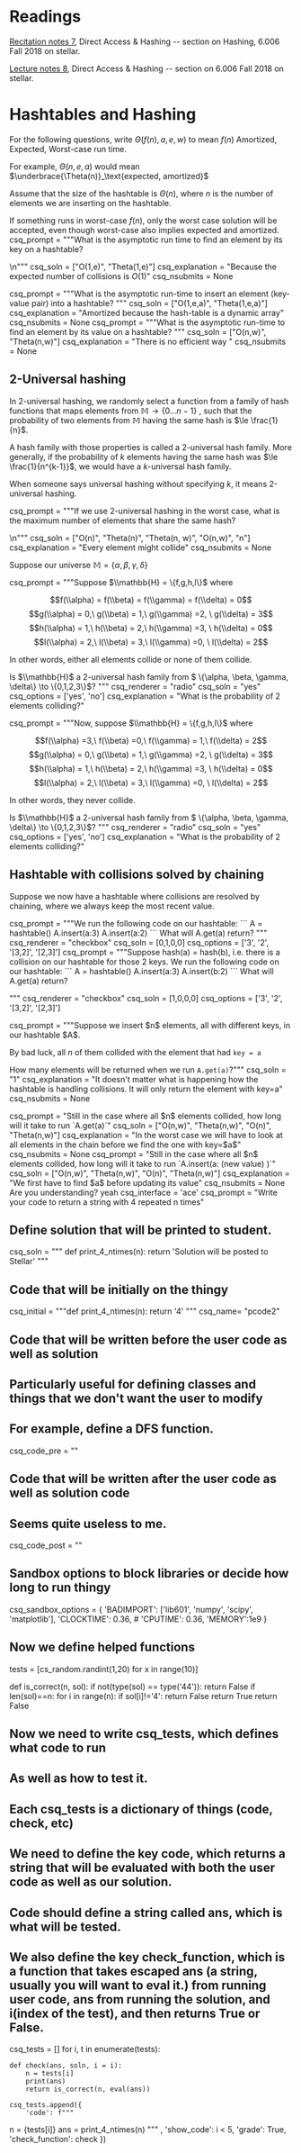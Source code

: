 # Readings 
[Recitation notes 7](https://learning-modules.mit.edu/service/materials/groups/238004/files/4ced90b7-63e9-453c-9f10-4e8c51a94d67/link?errorRedirect=%2Fmaterials%2Findex.html&download=true), Direct Access & Hashing -- section on Hashing, 6.006 Fall 2018 on stellar.

[Lecture notes 8](https://learning-modules.mit.edu/service/materials/groups/238004/files/a90b0fdd-5d81-4f72-b5f2-3fe8e65a99a0/link?errorRedirect=%2Fmaterials%2Findex.html&download=true), Direct Access & Hashing -- section on  6.006 Fall 2018 on stellar.

# Hashtables and Hashing

For the following questions, write $\Theta(f(n), a, e, w)$ to mean $f(n)$ Amortized, Expected, Worst-case run time. 

For example, $\Theta(n, e, a)$ would mean $\underbrace{\Theta(n)}_\text{expected, amortized}$

Assume that the size of the hashtable is $\Theta(n)$, where $n$ is the number of elements we are inserting on the hashtable.


If something runs in worst-case $f(n)$, only the worst case solution will be accepted, even though worst-case also implies expected and amortized.
<question expression>
csq_prompt = """What is the asymptotic run time to find an element by its key on a hashtable?

\n"""
csq_soln = ["O(1,e)", "Theta(1,e)"]
csq_explanation = "Because the expected number of collisions is $O(1)$"
csq_nsubmits = None
</question>

<question expression>
csq_prompt = """What is the asymptotic run-time to insert an element (key-value pair) into a hashtable?  
"""
csq_soln = ["O(1,e,a)", "Theta(1,e,a)"]
csq_explanation = "Amortized because the hash-table is a dynamic array"
csq_nsubmits = None
</question>


<question expression>
csq_prompt = """What is the asymptotic run-time to find an element by its value on a hashtable?  
"""
csq_soln = ["O(n,w)", "Theta(n,w)"]
csq_explanation = "There is no efficient way "
csq_nsubmits = None
</question>


## 2-Universal hashing
In 2-universal hashing, we randomly select a function from a family of hash functions that maps elements from $\mathbb{M} \to \{0 \dots n-1\}$ , such that the probability of two elements from $\mathbb{M}$ having the same hash is $\le \frac{1}{n}$.

A hash family with those properties is called a 2-universal hash family. More generally, if the probability of $k$ elements having the same hash was  $\le \frac{1}{n^{k-1}}$, we would have a $k$-universal hash family.

When someone says universal hashing without specifying $k$, it means 2-universal hashing.

<question expression>
csq_prompt = """If we use 2-universal hashing in the worst case, what is the maximum number of elements that share the same hash? 

\n"""
csq_soln = ["O(n)", "Theta(n)", "Theta(n, w)", "O(n,w)", "n"]
csq_explanation = "Every element might collide"
csq_nsubmits = None
</question>

Suppose our universe $\mathbb{M} = \{\alpha, \beta, \gamma, \delta\}$ 


<question multiplechoice>
csq_prompt = """Suppose $\\mathbb{H} = \{f,g,h,l\}$ where
 
$$f(\\alpha) = f(\\beta) = f(\\gamma) = f(\\delta) = 0$$
 $$g(\\alpha) = 0,\  g(\\beta) = 1,\ g(\\gamma) =2, \ g(\\delta) = 3$$
 $$h(\\alpha) = 1,\  h(\\beta) = 2,\ h(\\gamma) =3, \ h(\\delta) = 0$$
 $$l(\\alpha) = 2,\  l(\\beta) = 3,\ l(\\gamma) =0, \ l(\\delta) = 2$$

In other words, either all elements collide or none of them collide.

Is $\\mathbb{H}$ a 2-universal hash family from $ \\{\\alpha, \\beta, \\gamma, \\delta\\} \\to \\{0,1,2,3\\}$?
"""
csq_renderer = "radio"
csq_soln = "yes"
csq_options =  ['yes', 'no']
csq_explanation = "What is the probability of 2 elements colliding?"
</question>



<question multiplechoice>
csq_prompt = """Now, suppose $\\mathbb{H} = \{f,g,h,l\}$ where
 
$$f(\\alpha) =3,\ f(\\beta) =0,\ f(\\gamma) = 1,\ f(\\delta) = 2$$
 $$g(\\alpha) = 0,\  g(\\beta) = 1,\ g(\\gamma) =2, \ g(\\delta) = 3$$
 $$h(\\alpha) = 1,\  h(\\beta) = 2,\ h(\\gamma) =3, \ h(\\delta) = 0$$
 $$l(\\alpha) = 2,\  l(\\beta) = 3,\ l(\\gamma) =0, \ l(\\delta) = 2$$

In other words, they never collide.

Is $\\mathbb{H}$ a 2-universal hash family from $ \\{\\alpha, \\beta, \\gamma, \\delta\\} \\to \\{0,1,2,3\\}$?
"""
csq_renderer = "radio"
csq_soln = "yes"
csq_options =  ['yes', 'no']
csq_explanation = "What is the probability of 2 elements colliding?"
</question>

## Hashtable with collisions solved by chaining

Suppose we now have a hashtable where collisions are resolved by chaining, where we always keep the most recent value.

<question multiplechoice>
csq_prompt = """We run the following code on our hashtable:
```
A = hashtable()
A.insert(a:3)
A.insert(a:2)
```
What will A.get(a) return?
"""
csq_renderer = "checkbox"
csq_soln = [0,1,0,0]
csq_options =  ['3',
'2',
'[3,2]',
'[2,3]']
</question>



<question multiplechoice>
csq_prompt = """Suppose hash(a) = hash(b), i.e. there is a collision on our hashtable for those 2 keys.
We run the following code on our hashtable:
```
A = hashtable()
A.insert(a:3)
A.insert(b:2)
```
What will A.get(a) return?

"""
csq_renderer = "checkbox"
csq_soln = [1,0,0,0]
csq_options =  ['3',
'2',
'[3,2]',
'[2,3]']
</question>



<question expression>
csq_prompt = """Suppose we insert $n$ elements, all with different keys, in our hashtable $A$.

By bad luck, all $n$ of them collided with the element that had `key = a` 

How many elements will be returned when we run `A.get(a)`?"""
csq_soln = "1"
csq_explanation = "It doesn't matter what is happening how the hashtable is handling collisions. It will only return the element with key=a"
csq_nsubmits = None
</question>

<question expression>
csq_prompt = "Still in the case where all $n$ elements collided, how long will it take to run `A.get(a)`"
csq_soln = ["O(n,w)", "Theta(n,w)", "O(n)", "Theta(n,w)"]
csq_explanation = "In the worst case we will have to look at all elements in the chain before we find the one with key=$a$"
csq_nsubmits = None
</question>

<question expression>
csq_prompt = "Still in the case where all $n$ elements collided, how long will it take to run `A.insert(a: (new value) )`"
csq_soln = ["O(n,w)", "Theta(n,w)", "O(n)", "Theta(n,w)"]
csq_explanation = "We first have to find $a$ before updating its value"
csq_nsubmits = None
</question>


<checkyourself>
Are you understanding?
<showhide>
yeah
</showhide>
</checkyourself>



<question pythoncode>
csq_interface = 'ace'
csq_prompt = "Write your code to return a string with 4 repeated n times"

## Define solution that will be printed to student.
csq_soln = """
def print_4_ntimes(n): 
    return 'Solution will be posted to Stellar'
"""

## Code that will be initially on the thingy
csq_initial = """def print_4_ntimes(n): 
    return '4'
"""
csq_name= "pcode2"

## Code that will be written before the user code as well as solution
## Particularly useful for defining classes and things that we don't want the user to modify
## For example, define a DFS function.
csq_code_pre = ""


## Code that will be written after the user code as well as solution code
## Seems quite useless to me.
csq_code_post = ""



## Sandbox options to block libraries or decide how long to run thingy
csq_sandbox_options = {
    'BADIMPORT': ['lib601', 'numpy', 'scipy', 'matplotlib'], 
    'CLOCKTIME': 0.36, 
    # 'CPUTIME': 0.36, 
    'MEMORY':1e9
}


## Now we define helped functions
tests = [cs_random.randint(1,20) for x in range(10)]

def is_correct(n, sol):
    if not(type(sol) == type('44')):
       return False
    if len(sol)==n:
        for i in range(n):
           if sol[i]!='4':
               return False
        return True
    return False

## Now we need to write csq_tests, which defines what code to run
## As well as how to test it. 
## Each csq_tests is a dictionary of things (code, check, etc)

## We need to define the key code, which returns a string that will be evaluated with both the user code as well as our solution.
## Code should define a string called ans, which is what will be tested.

## We also define the key check_function, which is a function that takes escaped ans (a string, usually you will want to eval it.) from running user code, ans from running the solution, and i(index of the test), and then returns True or False.

csq_tests = []
for i, t in enumerate(tests):

    def check(ans, soln, i = i):
        n = tests[i]
        print(ans)
        return is_correct(n, eval(ans))
        
    csq_tests.append({
        'code': f"""
n = {tests[i]}
ans = print_4_ntimes(n)
""" ,
        'show_code': i < 5,
        'grade': True,
        'check_function': check
    })

</question> 

